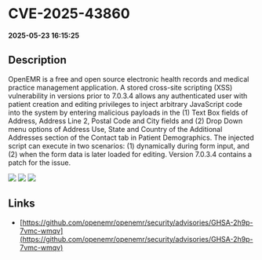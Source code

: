 # CVE-2025-43860

**2025-05-23 16:15:25**

## Description
OpenEMR is a free and open source electronic health records and medical practice management application. A stored cross-site scripting (XSS) vulnerability in versions prior to 7.0.3.4 allows any authenticated user with patient creation and editing privileges to inject arbitrary JavaScript code into the system by entering malicious payloads in the (1) Text Box fields of Address, Address Line 2, Postal Code and City fields  and (2) Drop Down menu options of Address Use, State and Country of the Additional Addresses section of the Contact tab in Patient Demographics. The injected script can execute in two scenarios: (1) dynamically during form input, and (2) when the form data is later loaded for editing. Version 7.0.3.4 contains a patch for the issue.

![](https://img.shields.io/static/v1?label=Score&message=7.6&color=red)
![](https://img.shields.io/static/v1?label=Severity&message=HIGH&color=red)
![](https://img.shields.io/static/v1?label=CWE&message=XSS&color=green)

## Links
- [https://github.com/openemr/openemr/security/advisories/GHSA-2h9p-7vmc-wmqv](https://github.com/openemr/openemr/security/advisories/GHSA-2h9p-7vmc-wmqv)
